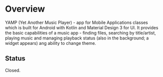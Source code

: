 # Overview
YAMP (Yet Another Music Player) - app for Mobile Applications classes which is built for Android with Kotlin and Material Design 3 for UI. It provides the basic capabilities of a music app - finding files, searching by title/artist, playing music and managing playback status (also in the background; a widget appears) ang ability to change theme.

## Status
Closed.
